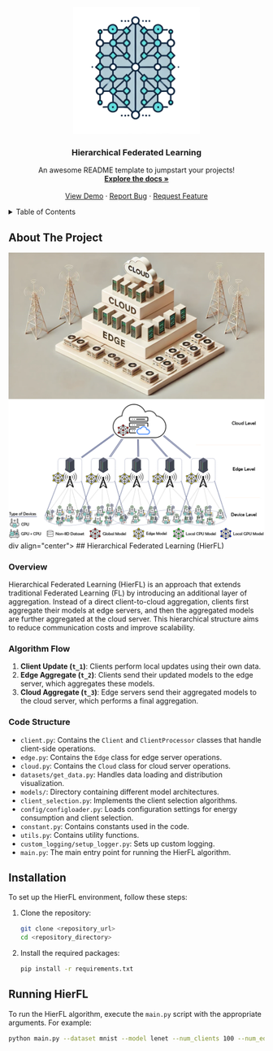 
<a id="readme-top"></a>



<!-- PROJECT LOGO -->
<br />
<div align="center">
  <a href="">
    <img src="images/logo.png" alt="Logo" width="250" height="250">
  </a>

  <h3 align="center">Hierarchical Federated Learning</h3>

  <p align="center">
    An awesome README template to jumpstart your projects!
    <br />
    <a href="https://github.com/othneildrew/Best-README-Template"><strong>Explore the docs »</strong></a>
    <br />
    <br />
    <a href="https://github.com/othneildrew/Best-README-Template">View Demo</a>
    ·
    <a href="https://github.com/othneildrew/Best-README-Template/issues/new?labels=bug&template=bug-report---.md">Report Bug</a>
    ·
    <a href="https://github.com/othneildrew/Best-README-Template/issues/new?labels=enhancement&template=feature-request---.md">Request Feature</a>
  </p>
</div>



<!-- TABLE OF CONTENTS -->
<details>
  <summary>Table of Contents</summary>
  <ol>
    <li>
      <a href="#about-the-project">About The Project</a>
      <ul>
        <li><a href="#built-with">Built With</a></li>
      </ul>
    </li>
    <li>
      <a href="#getting-started">Getting Started</a>
      <ul>
        <li><a href="#prerequisites">Prerequisites</a></li>
        <li><a href="#installation">Installation</a></li>
      </ul>
    </li>
    <li><a href="#usage">Usage</a></li>
    <li><a href="#roadmap">Roadmap</a></li>
    <li><a href="#contributing">Contributing</a></li>
    <li><a href="#license">License</a></li>
    <li><a href="#contact">Contact</a></li>
    <li><a href="#acknowledgments">Acknowledgments</a></li>
  </ol>
</details>



<!-- ABOUT THE PROJECT -->
## About The Project

<div align="center">
  <a href="">
    <img src="images/HFL-Energy-FL.png" alt="Logo">
    <img src="images/HFL.jpg" alt="Logo">
  </a>
</div>div align="center">
<!-- HIERARCHICAL FEDERATED LEARNING -->
## Hierarchical Federated Learning (HierFL)

### Overview

Hierarchical Federated Learning (HierFL) is an approach that extends traditional Federated Learning (FL) by introducing an additional layer of aggregation. Instead of a direct client-to-cloud aggregation, clients first aggregate their models at edge servers, and then the aggregated models are further aggregated at the cloud server. This hierarchical structure aims to reduce communication costs and improve scalability.

### Algorithm Flow

1. **Client Update (`t_1`)**: Clients perform local updates using their own data.
2. **Edge Aggregate (`t_2`)**: Clients send their updated models to the edge server, which aggregates these models.
3. **Cloud Aggregate (`t_3`)**: Edge servers send their aggregated models to the cloud server, which performs a final aggregation.

### Code Structure

- `client.py`: Contains the `Client` and `ClientProcessor` classes that handle client-side operations.
- `edge.py`: Contains the `Edge` class for edge server operations.
- `cloud.py`: Contains the `Cloud` class for cloud server operations.
- `datasets/get_data.py`: Handles data loading and distribution visualization.
- `models/`: Directory containing different model architectures.
- `client_selection.py`: Implements the client selection algorithms.
- `config/configloader.py`: Loads configuration settings for energy consumption and client selection.
- `constant.py`: Contains constants used in the code.
- `utils.py`: Contains utility functions.
- `custom_logging/setup_logger.py`: Sets up custom logging.
- `main.py`: The main entry point for running the HierFL algorithm.

## Installation

To set up the HierFL environment, follow these steps:

1. Clone the repository:
    ```sh
    git clone <repository_url>
    cd <repository_directory>
    ```

2. Install the required packages:
    ```sh
    pip install -r requirements.txt
    ```

## Running HierFL

To run the HierFL algorithm, execute the `main.py` script with the appropriate arguments. For example:
```sh
python main.py --dataset mnist --model lenet --num_clients 100 --num_edges 10 --num_local_update 10 --num_edge_aggregation 5 --num_communication 100 --batch_size 64 --lr 0.01 --lr_decay 0.99 --lr_decay_epoch 10 --momentum 0.9 --iid -2 --edgeiid 1 --cuda --gpu 0 --gpus 0 1
